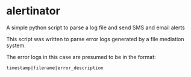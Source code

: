 # alertinator
A simple python script to parse a log file and send SMS and email alerts

This script was written to parse error logs generated by a file mediation system.

The error logs in this case are presumed to be in the format:

    timestamp|filename|error_description

